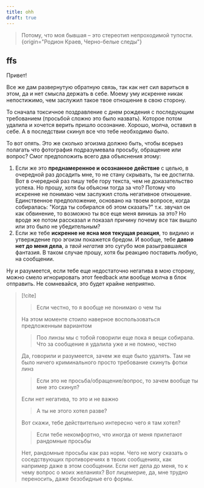 ```yaml
---
title: ohh
draft: true
---
```


> Потому, что моя бывшая – это стереотип непроходимой тупости.
{origin="Родион Краев, Черно-белые следы"}

## ffs

Привет!

Все же дам развернутую обратную связь, так как нет сил вариться в этом, да и нет смысла держать в себе.
Моему уму искренне никак непостижимо, чем заслужил такое твое отношение в свою сторону.

То сначала токсичное поздравление с днем рождения с последующим требованием (просьбой сложно это было назвать).
Которое потом удалила и хочется верить пришло осознание. Хорошо, молча, оставил в себе. А в последствии скинул все что тебе необходимо было.

То вот опять. Это же сколько эгоизма должно быть, чтобы всерьез полагать что фотография подразумевала просьбу, обращение или вопрос?
Смог предположить всего два объяснения этому:

1. Если же это **преднамеренное и осознанное действие** с целью, в очередной раз досадить мне, то не стану скрывать, ты ее достигла. Вот в очередной раз пишу тебе гору текста, чем не доказательство успеха. Но прошу, хотя бы объясни тогда за что? Потому что искренне не понимаю чем заслужил столь негативное отношение. Единственное предположение, основано на твоем вопросе, когда собиралась: "Когда ты собирался об этом сказать?" т.к. звучал он как обвинение, то возможно ты все еще меня винишь за это? Но вроде же потом рассказал и показал причину почему все так вышло или это было не убедительным?
2. Если же тебе **искренне не ясна моя текущая реакция**, то видимо и утверждение про эгоизм покажется бредом. И вообще, тебе **давно нет до меня дела**, а _твой негатив_ это сугубо моя разыгравшаяся фантазия. В таком случае прошу, хотя бы реакцию поставить любую, на сообщении.

Ну и разумеется, если тебе еще недостаточно негатива в мою сторону, можно смело игнорировать этот feedback или вообще молча в блок отправить. Не сомневайся, это будет крайне неприятно.

> [!cite]
>> Если честно, то я вообще не понимаю о чем ты
>> 
>На этом моменте стоило наверное воспользоваться предложенным вариантом
>> Поо линзы мы с тобой говорили еще пока я вещи собирала.
>> Что за сообщение я удалила уже и не помню, честно
>> 
>Да, говорили и разумеется, зачем же еще было удалять. Там не было ничего криминального просто требование скинуть фотки линз
>> Если это не просьба/обращение/вопрос, то зачем вообще ты мне это скинул?
>> 
>Если нет негатива, то это и не важно
>> А ты не этого хотел разве?
>> 
>Вот скажи, тебе действительно интересно чего я там хотел?
>> Если тебе некомфортно, что иногда от меня прилетают рандомные просьбы
>> 
>Нет, рандомные просьбы как раз норм. Чего не могу сказать о соседствующих противоречиях в твоих сообщениях, как например даже в этом сообщении.
>Если нет дела до меня, то к чему вопрос о моих желаниях? Вот лицемерие, да, мне трудно переносить, даже безобидные его формы.
